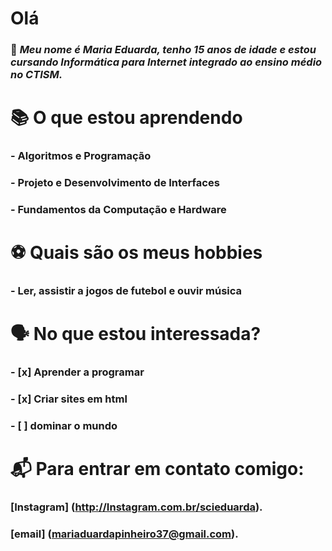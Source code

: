  # Olá
### 👋 *Meu nome é Maria Eduarda, tenho 15 anos de idade e estou cursando Informática para Internet integrado ao ensino médio no CTISM.*

# 📚 O que estou aprendendo
### - Algoritmos e Programação
### - Projeto e Desenvolvimento de Interfaces
### - Fundamentos da Computação e Hardware

 # ⚽ Quais são os meus hobbies
### - Ler, assistir a jogos de futebol e ouvir música

# 🗣️ **No que estou interessada?**
### - [x] Aprender a programar
### - [x] Criar sites em html
### - [ ] dominar o mundo

 # 📬 Para entrar em contato comigo:
### [Instagram] (http://Instagram.com.br/scieduarda).
### [email] (mariaduardapinheiro37@gmail.com).
